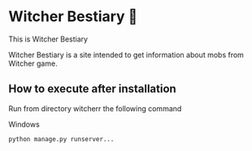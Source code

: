 Witcher Bestiary 🐺
=========

This is Witcher Bestiary 

Witcher Bestiary is a site intended to get information about mobs from Witcher game.


How to execute after installation
------

Run from directory witcherr the following command


Windows
```shell
python manage.py runserver...
```

